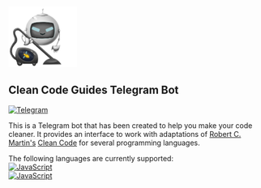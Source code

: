 <img src="https://github.com/victorizbitskiy/CleanCodeGuidesBot/blob/main/docs/img/logo.png" height="120px"/>

## Clean Code Guides Telegram Bot

[![Telegram](https://img.shields.io/badge/Telegram-@CleanCodeGuidesBot-27A03E?style=flat&logo=telegram)](https://t.me/CleanCodeGuidesBot)

This is a Telegram bot that has been created to help you make your code cleaner.
It provides an interface to work with adaptations of [Robert C. Martin's](https://github.com/unclebob) [Clean Code](https://www.amazon.com/Clean-Code-Handbook-Software-Craftsmanship/dp/0132350882) for several programming languages.  
 
The following languages are currently supported:  
[![JavaScript](https://img.shields.io/badge/ABAP-485361?style=flat-square&logo=sap)](https://help.sap.com/doc/abapdocu_752_index_htm/7.52/en-us/abenabap_overview.htm)   
[![JavaScript](https://img.shields.io/badge/JavaScript-F7DF1E?style=flat-square&logo=javascript&logoColor=black)](https://developer.mozilla.org/ru/docs/Web/JavaScript)
